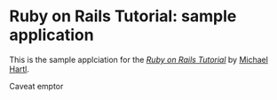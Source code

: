 # Ruby on Rails Tutorial: sample application

This is the sample applciation for the [*Ruby on Rails Tutorial*](http://railstutorial.org) by [Michael Hartl](http://michaelhartl.com/).

Caveat emptor
